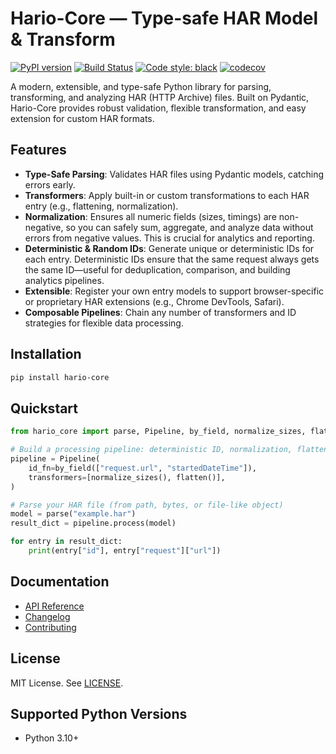 # Hario-Core — Type-safe HAR Model & Transform

[![PyPI version](https://badge.fury.io/py/hario-core.svg)](https://badge.fury.io/py/hario-core)
[![Build Status](https://github.com/pikulev/hario-core/actions/workflows/python-package.yml/badge.svg)](https://github.com/pikulev/hario-core/actions/workflows/python-package.yml)
[![Code style: black](https://img.shields.io/badge/code%20style-black-000000.svg)](https://github.com/psf/black)
[![codecov](https://codecov.io/gh/pikulev/hario-core/branch/main/graph/badge.svg?token=BUJG4K634B)](https://codecov.io/gh/pikulev/hario-core)

A modern, extensible, and type-safe Python library for parsing, transforming, and analyzing HAR (HTTP Archive) files. Built on Pydantic, Hario-Core provides robust validation, flexible transformation, and easy extension for custom HAR formats.

## Features

- **Type-Safe Parsing**: Validates HAR files using Pydantic models, catching errors early.
- **Transformers**: Apply built-in or custom transformations to each HAR entry (e.g., flattening, normalization).
- **Normalization**: Ensures all numeric fields (sizes, timings) are non-negative, so you can safely sum, aggregate, and analyze data without errors from negative values. This is crucial for analytics and reporting.
- **Deterministic & Random IDs**: Generate unique or deterministic IDs for each entry. Deterministic IDs ensure that the same request always gets the same ID—useful for deduplication, comparison, and building analytics pipelines.
- **Extensible**: Register your own entry models to support browser-specific or proprietary HAR extensions (e.g., Chrome DevTools, Safari).
- **Composable Pipelines**: Chain any number of transformers and ID strategies for flexible data processing.

## Installation

```bash
pip install hario-core
```

## Quickstart

```python
from hario_core import parse, Pipeline, by_field, normalize_sizes, flatten

# Build a processing pipeline: deterministic ID, normalization, flattening
pipeline = Pipeline(
    id_fn=by_field(["request.url", "startedDateTime"]),
    transformers=[normalize_sizes(), flatten()],
)

# Parse your HAR file (from path, bytes, or file-like object)
model = parse("example.har")
result_dict = pipeline.process(model)

for entry in result_dict:
    print(entry["id"], entry["request"]["url"])
```

## Documentation

- [API Reference](docs/api.md)
- [Changelog](docs/changelog.md)
- [Contributing](CONTRIBUTING.md)

## License

MIT License. See [LICENSE](LICENSE).

## Supported Python Versions

- Python 3.10+ 